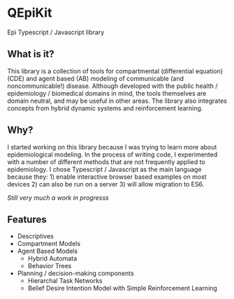 # QEpiKit
Epi Typescript / Javascript library

## What is it?
This library is a collection of tools for compartmental (differential equation) (CDE) and agent based (AB) modeling of communicable (and noncommunicable!) disease. Although developed with the public health / epidemiology / biomedical domains in mind, the tools themselves are domain neutral, and may be useful in other areas. The library also integrates concepts from hybrid dynamic systems and reinforcement learning.

## Why?
I started working on this library because I was trying to learn more about epidemiological modeling. In the process of writing code, I experimented with a number of different methods that are not frequently applied to epidemiology.
I chose Typescript / Javascript as the main language because they: 1) enable interactive browser based examples on most devices 2) can also be run on a server 3) will allow migration to ES6.

*Still very much a work in progresss*
## Features
- Descriptives
- Compartment Models
- Agent Based Models
  - Hybrid Automata
  - Behavior Trees
- Planning / decision-making components
  - Hierarchal Task Networks
  - Belief Desire Intention Model with Simple Reinforcement Learning
